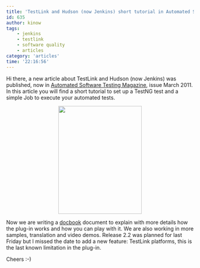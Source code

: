 ```yaml
---
title: 'TestLink and Hudson (now Jenkins) short tutorial in Automated Software Testing Magazine, issue March 2011'
id: 635
author: kinow
tags: 
    - jenkins
    - testlink
    - software quality
    - articles
category: 'articles'
time: '22:16:56'
---
```

Hi there, a new article about TestLink and Hudson (now Jenkins) was published, now in <a title="Automated Software Institute" href="http://www.automatedtestinginstitute.com/">Automated Software Testing Magazine</a>, issue March 2011. In this article you will find a short tutorial to set up a TestNG test and a simple Job to execute your automated tests.
<p style="text-align: center;"><span style="text-align: center;"><a href="http://www.automatedtestinginstitute.com/home/ASTMagazine/2011/AutomatedSoftwareTestingMagazine_March2011.pdf"><img class="size-full wp-image-636 aligncenter" title="Automated Software Testing Magazine, issue March 2011." src="{{ assets.March11Cover_small }}" alt="" width="224" height="290" /></a></span></p>
Now we are writing a <a title="DocBook" href="http://www.docbook.org/">docbook</a> document to explain with more details how the plug-in works and how you can play with it. We are also working in more samples, translation and video demos. Release 2.2 was planned for last Friday but I missed the date to add a new feature: TestLink platforms, this is the last known limitation in the plug-in.

Cheers :-)
